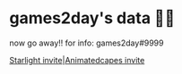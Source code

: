 #  games2day's data 🐱‍🏍
  now go away!!
  for info:
  games2day#9999
  
  [Starlight invite](https://discord.gg/aawAb5TNfG)|[Animatedcapes invite](https://discord.gg/DW8tDFB6xc)

